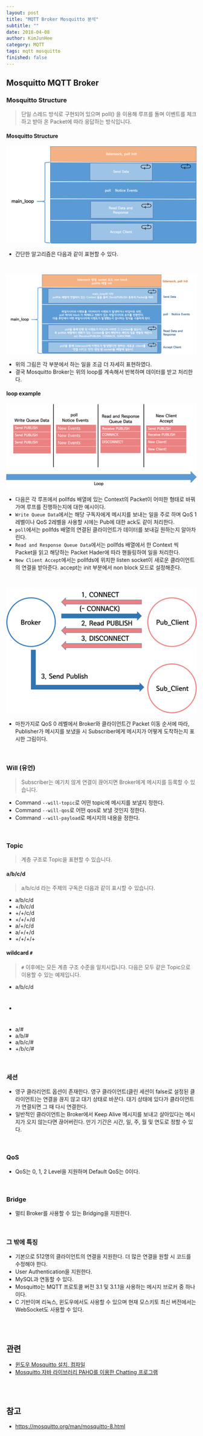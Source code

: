 ```yaml
---
layout: post
title: "MQTT Broker Mosquitto 분석"
subtitle: ""
date: 2018-04-08
author: KimJunHee
category: MQTT
tags: mqtt mosquitto
finished: false
---
```


## Mosquitto MQTT Broker

### Mosquitto Structure

> 단일 스레드 방식로 구현되어 있으며 poll() 을 이용해 루프를 돌며 이벤트를 체크하고 받아 온 Packet에 따라 응답하는 방식입니다.

#### Mosquitto Structure

![MQTT](/img/mqtt/5/mosquitto_structure.png)

* 간단한 알고리즘은 다음과 같이 표현할 수 있다.

<br/>

![MQTT](/img/mqtt/5/mosquitto_structure_detail1.png)

* 위의 그림은 각 부분에서 하는 일을 조금 더 자세히 표현하였다.
* 결국 Mosquitto Broker는 위의 loop를 계속해서 반복하며 데이터를 받고 처리한다.

#### loop example

![MQTT](/img/mqtt/5/loop_example.png)

* 다음은 각 루프에서 pollfds 배열에 있는 Context의 Packet이 어떠한 형태로 바꿔가며 루프를 진행하는지에 대한 예시이다.
* ```Write Queue Data```에서는 해당 구독자에게 메시지를 보내는 일을 주로 하며 QoS 1레벨이나 QoS 2레벨을 사용할 시에는 Pub에 대한 ack도 같이 처리한다.
* ```poll```에서는 pollfds 배열의 연결된 클라이언트가 데이터를 보내길 원하는지 알아차린다.
* ```Read and Response Queue Data```에서는 pollfds 배열에서 한 Context 씩 Packet을 읽고 해당하는 Packet Hader에 따라 핸들링하여 일을 처리한다.
* ```New Client Accept```에서는 pollfds에 위치한 listen socket이 새로운 클라이언트의 연결을 받아준다. accept는 init 부분에서 non block 모드로 설정해준다.

<br/>

![MQTT](/img/mqtt/5/move_packet.png)

* 마찬가지로 QoS 0 레벨에서 Broker와 클라이언트간 Packet 이동 순서에 따라, Publisher가 메시지를 보냈을 시 Subscriber에게 메시지가 어떻게 도착하는지 표시한 그림이다.

<br/>

### Will (유언)

> Subscriber는 예기치 않게 연결이 끊어지면 Broker에게 메시지를 등록할 수 있습니다.

* Command ```--will-topic```로 어떤 topic에 메시지를 보낼지 정한다.
* Command ```--will-qos```로 어떤 qos로 보낼 것인지 정한다.
* Command ```--will-payload```로 메시지의 내용을 정한다.

<br/>

### Topic

> 계층 구조로 Topic을 표현할 수 있습니다.

#### a/b/c/d

> a/b/c/d 라는 주제의 구독은 다음과 같이 표시할 수 있습니다.

* a/b/c/d
* +/b/c/d
* +/+/c/d
* +/+/+/d
* a/+/c/d
* a/+/+/d
* +/+/+/+

#### wildcard  ```#```

> ```#``` 이후에는 모든 계층 구조 수준을 일치시킵니다. 다음은 모두 같은 Topic으로 이용할 수 있는 예제입니다.

* a/b/c/d
* #
* a/#
* a/b/#
* a/b/c/#
* +/b/c/#

<br/>

### 세션

* 영구 클라리언트 옵션이 존재한다. 영구 클라이언트(클린 세션이 false로 설정된 클라이언트)는 연결을 끊지 않고 대기 상태로 바꾼다. 대기 상태에 있다가 클라이언트가 연결되면 그 때 다시 연결한다.
* 일반적인 클라이언트는 Broker에서 Keep Alive 메시지를 보내고 살아있다는 메시지가 오지 않는다면 끊어버린다. 만기 기간은 시간, 일, 주, 월 및 연도로 정할 수 있다.

<br/>

### QoS

- QoS는 0, 1, 2 Level을 지원하며 Default QoS는 0이다.

<br/>

### Bridge

* 멀티 Broker를 사용할 수 있는 Bridging을 지원한다.

<br/>

### 그 밖에 특징

* 기본으로 512명의 클라이언트의 연결을 지원한다. 더 많은 연결을 원할 시 코드를 수정해야 한다.
* User Authentication을 지원한다.
* MySQL과 연동할 수 있다.
* Mosquitto는 MQTT 프로토콜 버전 3.1 및 3.1.1을 사용하는 메시지 브로커 중 하나이다.
* C 기반이며 리눅스, 윈도우에서도 사용할 수 있으며 현재 모스키토 최신 버전에서는 WebSocket도 사용할 수 있다.

<br/><br/>

## 관련

* [윈도우 Mosquitto 설치, 컴파일](https://wnsgml972.github.io/mqtt/2018/02/12/mqtt_windows-install/)
* [Mosquitto 자바 라이브러리 PAHO를 이용한 Chatting 프로그램](https://github.com/wnsgml972/MQTT-Chating)

<br/><br/>
## 참고

* <https://mosquitto.org/man/mosquitto-8.html>

